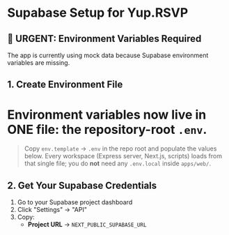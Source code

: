 # Supabase Setup for Yup.RSVP

## 🚨 **URGENT: Environment Variables Required**

The app is currently using mock data because Supabase environment variables are missing.

## 1. Create Environment File

# Environment variables now live in ONE file: the repository-root `.env`.

> Copy `env.template` → `.env` in the repo root and populate the values below.
> Every workspace (Express server, Next.js, scripts) loads from that single file; you do **not** need any `.env.local` inside `apps/web/`.

## 2. Get Your Supabase Credentials

1. Go to your Supabase project dashboard
2. Click "Settings" → "API"
3. Copy:
   - **Project URL** → `NEXT_PUBLIC_SUPABASE_URL`
